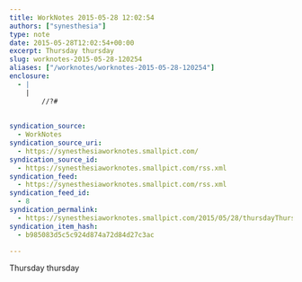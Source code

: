 ```yaml
---
title: WorkNotes 2015-05-28 12:02:54
authors: ["synesthesia"]
type: note
date: 2015-05-28T12:02:54+00:00
excerpt: Thursday thursday
slug: worknotes-2015-05-28-120254 
aliases: ["/worknotes/worknotes-2015-05-28-120254"]
enclosure:
  - |
    |
        //?#
        
        
syndication_source:
  - WorkNotes
syndication_source_uri:
  - https://synesthesiaworknotes.smallpict.com/
syndication_source_id:
  - https://synesthesiaworknotes.smallpict.com/rss.xml
syndication_feed:
  - https://synesthesiaworknotes.smallpict.com/rss.xml
syndication_feed_id:
  - 8
syndication_permalink:
  - https://synesthesiaworknotes.smallpict.com/2015/05/28/thursdayThursday.html
syndication_item_hash:
  - b985083d5c5c924d874a72d84d27c3ac

---
```

Thursday thursday